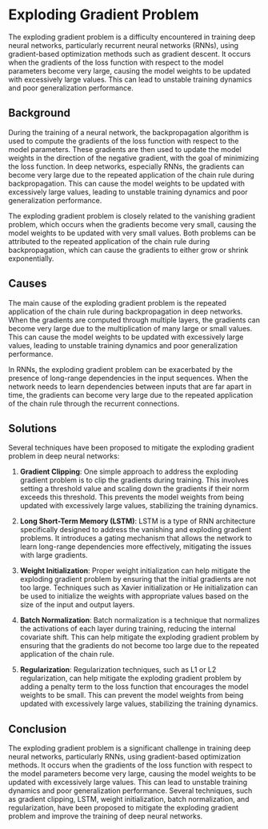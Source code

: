 # Exploding Gradient Problem

The exploding gradient problem is a difficulty encountered in training deep neural networks, particularly recurrent neural networks (RNNs), using gradient-based optimization methods such as gradient descent. It occurs when the gradients of the loss function with respect to the model parameters become very large, causing the model weights to be updated with excessively large values. This can lead to unstable training dynamics and poor generalization performance.

## Background

During the training of a neural network, the backpropagation algorithm is used to compute the gradients of the loss function with respect to the model parameters. These gradients are then used to update the model weights in the direction of the negative gradient, with the goal of minimizing the loss function. In deep networks, especially RNNs, the gradients can become very large due to the repeated application of the chain rule during backpropagation. This can cause the model weights to be updated with excessively large values, leading to unstable training dynamics and poor generalization performance.

The exploding gradient problem is closely related to the vanishing gradient problem, which occurs when the gradients become very small, causing the model weights to be updated with very small values. Both problems can be attributed to the repeated application of the chain rule during backpropagation, which can cause the gradients to either grow or shrink exponentially.

## Causes

The main cause of the exploding gradient problem is the repeated application of the chain rule during backpropagation in deep networks. When the gradients are computed through multiple layers, the gradients can become very large due to the multiplication of many large or small values. This can cause the model weights to be updated with excessively large values, leading to unstable training dynamics and poor generalization performance.

In RNNs, the exploding gradient problem can be exacerbated by the presence of long-range dependencies in the input sequences. When the network needs to learn dependencies between inputs that are far apart in time, the gradients can become very large due to the repeated application of the chain rule through the recurrent connections.

## Solutions

Several techniques have been proposed to mitigate the exploding gradient problem in deep neural networks:

1. **Gradient Clipping**: One simple approach to address the exploding gradient problem is to clip the gradients during training. This involves setting a threshold value and scaling down the gradients if their norm exceeds this threshold. This prevents the model weights from being updated with excessively large values, stabilizing the training dynamics.

2. **Long Short-Term Memory (LSTM)**: LSTM is a type of RNN architecture specifically designed to address the vanishing and exploding gradient problems. It introduces a gating mechanism that allows the network to learn long-range dependencies more effectively, mitigating the issues with large gradients.

3. **Weight Initialization**: Proper weight initialization can help mitigate the exploding gradient problem by ensuring that the initial gradients are not too large. Techniques such as Xavier initialization or He initialization can be used to initialize the weights with appropriate values based on the size of the input and output layers.

4. **Batch Normalization**: Batch normalization is a technique that normalizes the activations of each layer during training, reducing the internal covariate shift. This can help mitigate the exploding gradient problem by ensuring that the gradients do not become too large due to the repeated application of the chain rule.

5. **Regularization**: Regularization techniques, such as L1 or L2 regularization, can help mitigate the exploding gradient problem by adding a penalty term to the loss function that encourages the model weights to be small. This can prevent the model weights from being updated with excessively large values, stabilizing the training dynamics.

## Conclusion

The exploding gradient problem is a significant challenge in training deep neural networks, particularly RNNs, using gradient-based optimization methods. It occurs when the gradients of the loss function with respect to the model parameters become very large, causing the model weights to be updated with excessively large values. This can lead to unstable training dynamics and poor generalization performance. Several techniques, such as gradient clipping, LSTM, weight initialization, batch normalization, and regularization, have been proposed to mitigate the exploding gradient problem and improve the training of deep neural networks.
